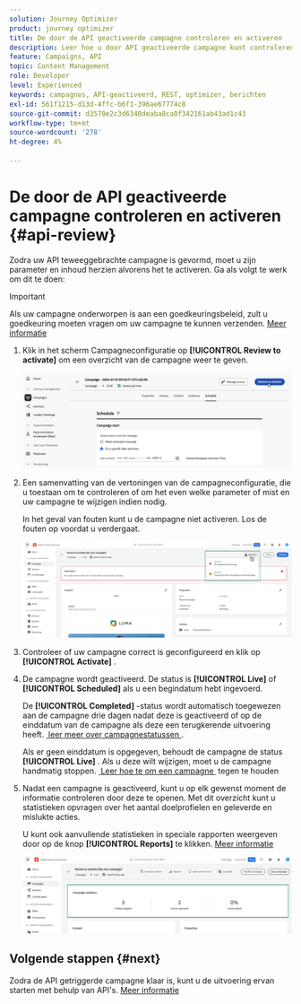 ```yaml
---
solution: Journey Optimizer
product: journey optimizer
title: De door de API geactiveerde campagne controleren en activeren
description: Leer hoe u door API geactiveerde campagne kunt controleren en activeren.
feature: Campaigns, API
topic: Content Management
role: Developer
level: Experienced
keywords: campagnes, API-geactiveerd, REST, optimizer, berichten
exl-id: 561f1215-d13d-4ffc-b6f1-396ae67774c8
source-git-commit: d3570e2c3d6340deaba8ca0f342161ab43ad1c43
workflow-type: tm+mt
source-wordcount: '278'
ht-degree: 4%

---
```


# De door de API geactiveerde campagne controleren en activeren {#api-review}

Zodra uw API teweeggebrachte campagne is gevormd, moet u zijn parameter en inhoud herzien alvorens het te activeren. Ga als volgt te werk om dit te doen:

>[!IMPORTANT]
>
> Als uw campagne onderworpen is aan een goedkeuringsbeleid, zult u goedkeuring moeten vragen om uw campagne te kunnen verzenden. [Meer informatie](../test-approve/gs-approval.md)

1. Klik in het scherm Campagneconfiguratie op **[!UICONTROL Review to activate]** om een overzicht van de campagne weer te geven.

   ![](assets/campaign-review.png)

1. Een samenvatting van de vertoningen van de campagneconfiguratie, die u toestaan om te controleren of om het even welke parameter of mist en uw campagne te wijzigen indien nodig.

   In het geval van fouten kunt u de campagne niet activeren. Los de fouten op voordat u verdergaat.

   ![](assets/create-campaign-alerts.png)

1. Controleer of uw campagne correct is geconfigureerd en klik op **[!UICONTROL Activate]** .

1. De campagne wordt geactiveerd. De status is **[!UICONTROL Live]** of **[!UICONTROL Scheduled]** als u een begindatum hebt ingevoerd.

   De **[!UICONTROL Completed]** -status wordt automatisch toegewezen aan de campagne drie dagen nadat deze is geactiveerd of op de einddatum van de campagne als deze een terugkerende uitvoering heeft. [&#x200B; leer meer over campagnestatussen &#x200B;](get-started-with-campaigns.md#statuses).

   Als er geen einddatum is opgegeven, behoudt de campagne de status **[!UICONTROL Live]** . Als u deze wilt wijzigen, moet u de campagne handmatig stoppen. [&#x200B; Leer hoe te om een campagne &#x200B;](manage-campaigns.md) tegen te houden

1. Nadat een campagne is geactiveerd, kunt u op elk gewenst moment de informatie controleren door deze te openen. Met dit overzicht kunt u statistieken opvragen over het aantal doelprofielen en geleverde en mislukte acties.

   U kunt ook aanvullende statistieken in speciale rapporten weergeven door op de knop **[!UICONTROL Reports]** te klikken. [Meer informatie](../reports/campaign-global-report-cja.md)

   ![](assets/create-campaign-summary.png)

## Volgende stappen {#next}

Zodra de API getriggerde campagne klaar is, kunt u de uitvoering ervan starten met behulp van API&#39;s. [Meer informatie](trigger-campaigns.md)
